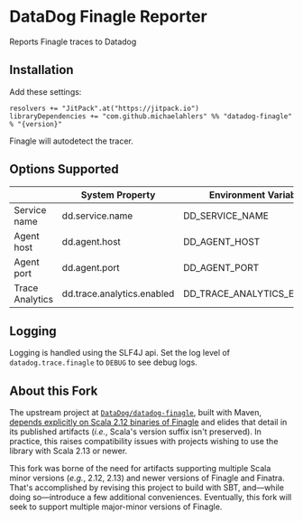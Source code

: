 # DataDog Finagle Reporter

Reports Finagle traces to Datadog

## Installation

Add these settings:

```
resolvers += "JitPack".at("https://jitpack.io")
libraryDependencies += "com.github.michaelahlers" %% "datadog-finagle" % "{version}"
```

Finagle will autodetect the tracer.

## Options Supported

| | System Property | Environment Variable|
| --- | --- | --- |
| Service name | dd.service.name| DD_SERVICE_NAME|
| Agent host | dd.agent.host | DD_AGENT_HOST |
| Agent port | dd.agent.port | DD_AGENT_PORT |
| Trace Analytics | dd.trace.analytics.enabled | DD_TRACE_ANALYTICS_ENABLED |

## Logging

Logging is handled using the SLF4J api.  Set the log level of `datadog.trace.finagle` to `DEBUG` to see debug logs.

## About this Fork

The upstream project at [`DataDog/datadog-finagle`][github-datadog-datadog-finagle], built with Maven, [depends explicitly on Scala 2.12 binaries of Finagle](https://github.com/DataDog/datadog-finagle/blob/b083b7407ff4be13358817213f98574327a0f943/pom.xml#L57-L68) and elides that detail in its published artifacts (_i.e._, Scala's version suffix isn't preserved). In practice, this raises compatibility issues with projects wishing to use the library with Scala 2.13 or newer.

This fork was borne of the need for artifacts supporting multiple Scala minor versions (_e.g._, 2.12, 2.13) and newer versions of Finagle and Finatra. That's accomplished by revising this project to build with SBT, and—while doing so—introduce a few additional conveniences. Eventually, this fork will seek to support multiple major-minor versions of Finagle. 

[github-datadog-datadog-finagle]: https://github.com/DataDog/datadog-finagle
